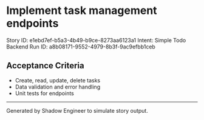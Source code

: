 # Implement task management endpoints

Story ID: e1ebd7ef-b5a3-4b49-b9ce-8273aa6123a1
Intent: Simple Todo Backend
Run ID: a8b08171-9552-4979-8b3f-9ac9efbb1ceb

## Acceptance Criteria
- Create, read, update, delete tasks
- Data validation and error handling
- Unit tests for endpoints

---
Generated by Shadow Engineer to simulate story output.
